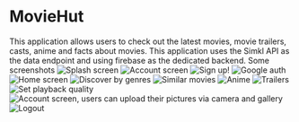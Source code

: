 # MovieHut
This application allows users to check out the latest movies, movie trailers, casts, anime and facts about movies. This application uses the Simkl API as the data endpoint and using firebase as the dedicated backend.
Some screenshots
![Splash screen](http://url/to/img.png)
![Account screen](https://photos.google.com/photo/AF1QipM1VbgSkrLjuniuIygofZwS9hZOl0idB4DenYYk)
![Sign up!](https://photos.google.com/photo/AF1QipNb2GZIZhF1tBoxXo7BLoKWbmFA1vIF7SHF5peP)
![Google auth](https://photos.google.com/photo/AF1QipPBkk6MGQ86gTs_E4HxuDBS75uAc0KOBH42rfgB)
![Home screen](https://photos.google.com/photo/AF1QipMxodv-47Iyqc6weMNYLhIgmiJocnpaEhpX1zLn)
![Discover by genres](http://url/to/img.png)
![Similar movies](http://url/to/img.png)
![Anime](http://url/to/img.png)
![Trailers](https://photos.google.com/photo/AF1QipNtsNMHyzCfYHextYNwdGTtRF5GoGU9gavUL2ZL)
![Set playback quality ](http://url/to/img.png)
![Account screen, users can upload their pictures via camera and gallery](http://url/to/img.png)
![Logout](https://photos.google.com/photo/AF1QipM793vKe49eHY91s_dX8GZD0fTvJyVPjDGS_fqD)

